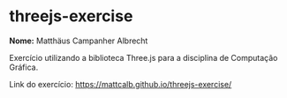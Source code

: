 # threejs-exercise
**Nome:** Matthäus Campanher Albrecht

Exercício utilizando a biblioteca Three.js para a disciplina de Computação Gráfica.

Link do exercício: https://mattcalb.github.io/threejs-exercise/

